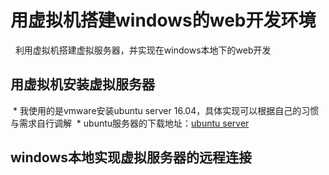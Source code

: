 # 用虚拟机搭建windows的web开发环境
   利用虚拟机搭建虚拟服务器，并实现在windows本地下的web开发

## 用虚拟机安装虚拟服务器
  * 我使用的是vmware安装ubuntu server 16.04，具体实现可以根据自己的习惯与需求自行调解
  * ubuntu服务器的下载地址：[ubuntu server](https://www.ubuntu.com/download/server)

## windows本地实现虚拟服务器的远程连接

